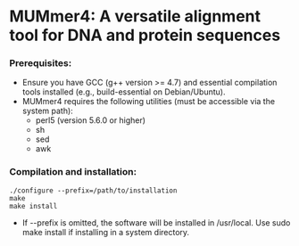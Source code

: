# MUMmer4: A versatile alignment tool for DNA and protein sequences

### Prerequisites:

- Ensure you have GCC (g++ version >= 4.7) and essential compilation tools installed (e.g., build-essential on Debian/Ubuntu).
- MUMmer4 requires the following utilities (must be accessible via the system path):
  - perl5 (version 5.6.0 or higher)
  - sh
  - sed
  - awk

### Compilation and installation:

```
./configure --prefix=/path/to/installation
make
make install
```

- If --prefix is omitted, the software will be installed in /usr/local. Use sudo make install if installing in a system directory.

